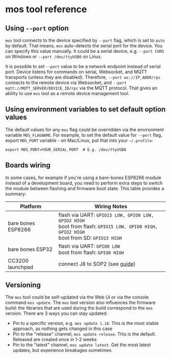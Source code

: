 # mos tool reference

## Using `--port` option

`mos` tool connects to the device specified by `--port` flag, which is
set to `auto` by default. That means, `mos` auto-detects the serial port
for the device. You can specify this value manually. It could be a
serial device,  e.g. `--port COM3` on Windows or `--port /dev/ttyUSB0` on Linux.

It is possible to set `--port` value to be a network endpoint instead of
serial port. Device listens for commands on serial, Websocket, and MQTT
transports (unless they are disabled). Therefore, `--port ws://IP_ADDR/rpc`
connects to the remote device via Websocket, and
`--port mqtt://MQTT_SERVER/DEVICE_ID/rpc` via the MQTT protocol.
That gives an ability to use `mos` tool as a remote device management tool.

## Using environment variables to set default option values

The default values for any `mos` flag could be overridden via the
environment variable `MOS_FLAGNAME`. For example, to set the default value
for `--port` flag, export `MOS_PORT` variable - on Mac/Linux,
put that into your `~/.profile`:

```
export MOS_PORT=YOUR_SERIAL_PORT  # E.g. /dev/ttyUSB0
```

## Boards wiring

In some cases, for example if you're using a bare-bones ESP8266
module instead of a development board, you need to perform extra
steps to switch the module between flashing and firmware boot
state. This table provides a summary:

| Platform           | Wiring Notes                                           |
| ------------------ |--------------------------------------------------------|
| bare bones ESP8266 |  flash via UART:  `GPIO15 LOW, GPIO0 LOW, GPIO2 HIGH`<br> boot from flash: `GPIO15 LOW, GPIO0 HIGH, GPIO2 HIGH`<br> boot from SD: `GPIO15 HIGH` |
| bare bones ESP32 |  flash via UART:  `GPIO0 LOW`<br> boot from flash: `GPIO0 HIGH`|
| CC3200 launchpad   | connect J8 to SOP2 (see [guide](http://energia.nu/cc3200guide/))  |

## Versioning

The `mos` tool could be self-updated via the Web UI or via the console
command `mos update`. The `mos` tool version also influences the firmware
build: the libraries that are used during the build correspond to the
`mos` version. There are 3 ways you can stay updated:

- Pin to a specific version, e.g. `mos update 1.18`. This is the most
  stable approach, as nothing gets changed in this case
- Pin to the "release" channel, `mos update release`. This is the default.
  Released are created once in 1-2 weeks
- Pin to the "latest" channel, `mos update latest`. Get the most latest
  updates, but experience breakages sometimes

